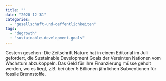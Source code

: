 ```yaml
---
title: ""
date: "2020-12-31"
categories: 
  - "gesellschaft-und-oeffentlichkeiten"
tags: 
  - "degrowth"
  - "sustainable-development-goals"
---
```


Gestern gesehen: Die Zeitschrift Nature hat in einem Editorial im Juli gefordert, die Sustainable Development Goals der Vereinten Nationen vom Wachstum abzukoppeln. Das Geld für ihre Finanzierung müsse geholt werden, wo es liegt, z.B. bei über 5 Billionen jährlichen Subventionen für fossile Brennstoffe.
